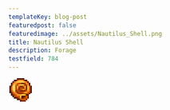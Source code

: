 ```yaml
---
templateKey: blog-post
featuredpost: false
featuredimage: ../assets/Nautilus_Shell.png
title: Nautilus Shell
description: Forage
testfield: 784
---
```

![Nautilus Shell](../assets/Nautilus_Shell.png)